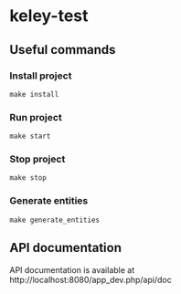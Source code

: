 # keley-test

## Useful commands

### Install project

    make install

### Run project

    make start

### Stop project

    make stop

### Generate entities

    make generate_entities


## API documentation

API documentation is available at http://localhost:8080/app_dev.php/api/doc
